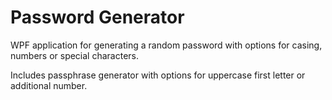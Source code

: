 # Password Generator
WPF application for generating a random password with options for casing, numbers or special characters.

Includes passphrase generator with options for uppercase first letter or additional number.

